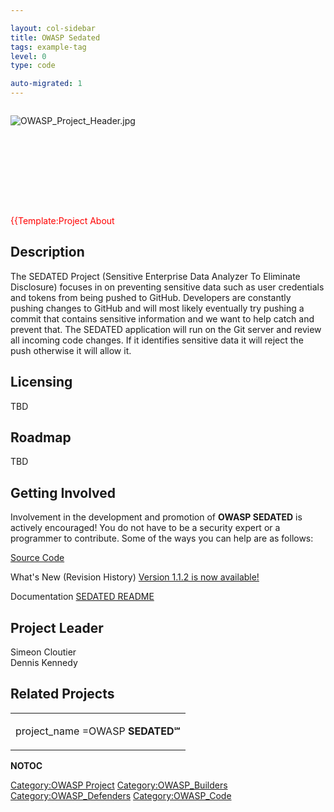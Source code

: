 ```yaml
---

layout: col-sidebar
title: OWASP Sedated
tags: example-tag
level: 0
type: code

auto-migrated: 1
---
```

<div style="width:100%;height:160px;border:0,margin:0;overflow: hidden;">

![OWASP_Project_Header.jpg](OWASP_Project_Header.jpg
"OWASP_Project_Header.jpg")

</div>

<table>
<tbody>
<tr class="odd">
<p><span style="color:#ff0000"> {{Template:Project About</p></td>
<td><p>project_name =OWASP <strong>SEDATED℠</strong></p></td>
<h2 id="description">Description</h2>
<p>The SEDATED Project (Sensitive Enterprise Data Analyzer To Eliminate Disclosure) focuses in on preventing sensitive data such as user credentials and tokens from being pushed to GitHub. Developers are constantly pushing changes to GitHub and will most likely eventually try pushing a commit that contains sensitive information and we want to help catch and prevent that. The SEDATED application will run on the Git server and review all incoming code changes. If it identifies sensitive data it will reject the push otherwise it will allow it.</p>
<h2 id="licensing">Licensing</h2>
<p>TBD</p>
<h2 id="roadmap">Roadmap</h2>
<p>TBD</p>
<h2 id="getting_involved">Getting Involved</h2>
<p>Involvement in the development and promotion of <strong>OWASP SEDATED</strong> is actively encouraged! You do not have to be a security expert or a programmer to contribute. Some of the ways you can help are as follows:</p></td>
<p><a href="https://github.com/owasp/SEDATED">Source Code</a></p>
<p>What's New (Revision History) <a href="https://github.com/OWASP/SEDATED/releases">Version 1.1.2 is now available!</a></p>
<p>Documentation <a href="https://github.com/OWASP/SEDATED">SEDATED README</a></p>
<h2 id="project_leader">Project Leader</h2>
<p>Simeon Cloutier<br />
Dennis Kennedy</p>
<h2 id="related_projects">Related Projects</h2></td>
</tr>
</tbody>
</table>

__NOTOC__ <headertabs />

[Category:OWASP Project](Category:OWASP_Project "wikilink")
[Category:OWASP_Builders](Category:OWASP_Builders "wikilink")
[Category:OWASP_Defenders](Category:OWASP_Defenders "wikilink")
[Category:OWASP_Code](Category:OWASP_Code "wikilink")
